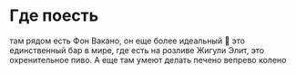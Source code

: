 
# Где поесть

там рядом есть Фон Вакано, он еще более идеальный 🙂
это единственный бар в мире, где есть на розливе Жигули Элит, это охренительное пиво. А еще там умеют делать печено вепрево колено